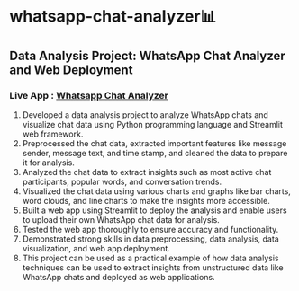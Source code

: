 # whatsapp-chat-analyzer📊
## Data Analysis Project: WhatsApp Chat Analyzer and Web Deployment
### Live App : [Whatsapp Chat Analyzer](https://sandeepyadav,aryan-whatsapp-chat-analyzer2-app-xcfgu8.streamlit.app)

1. Developed a data analysis project to analyze WhatsApp chats and visualize chat data using Python programming language and Streamlit web framework.
2. Preprocessed the chat data, extracted important features like message sender, message text, and time stamp, and cleaned the data to prepare it for analysis.
3. Analyzed the chat data to extract insights such as most active chat participants, popular words, and conversation trends.
4. Visualized the chat data using various charts and graphs like bar charts, word clouds, and line charts to make the insights more accessible.
5. Built a web app using Streamlit to deploy the analysis and enable users to upload their own WhatsApp chat data for analysis.
6. Tested the web app thoroughly to ensure accuracy and functionality.
7. Demonstrated strong skills in data preprocessing, data analysis, data visualization, and web app deployment.
8. This project can be used as a practical example of how data analysis techniques can be used to extract insights from unstructured data like WhatsApp chats and deployed as web applications.
